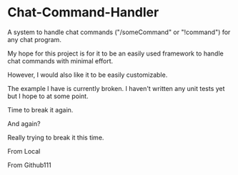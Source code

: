 Chat-Command-Handler
====================

A system to handle chat commands ("/someCommand" or "!command") for any chat program.

My hope for this project is for it to be an easily used framework to handle chat commands with minimal effort. 

However, I would also like it to be easily customizable. 

The example I have is currently broken. I haven't written any unit tests yet but I hope to at some point.

Time to break it again.

And again?

Really trying to break it this time.

From Local

From Github111

